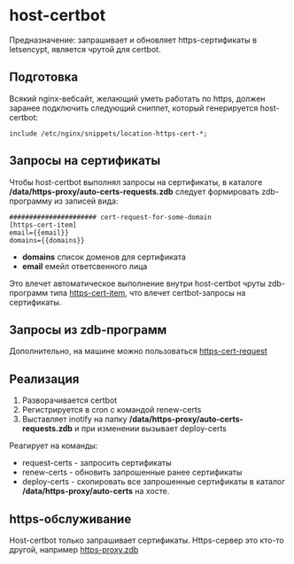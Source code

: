 # host-certbot

Предназначение: запрашивает и обновляет https-сертификаты в letsencypt, является чрутой для certbot.

## Подготовка
Всякий nginx-вебсайт, желающий уметь работать по https, должен заранее подключить следующий сниппет, который генерируется host-certbot:
```
include /etc/nginx/snippets/location-https-cert-*;
```

## Запросы на сертификаты

Чтобы host-certbot выполнял запросы на сертификаты, в каталоге **/data/https-proxy/auto-certs-requests.zdb**
следует формировать zdb-программу из записей вида:
```
###################### cert-request-for-some-domain
[https-cert-item]
email={{email}}
domains={{domains}}
```
* **domains** список доменов для сертификата
* **email** емейл ответсвенного лица

Это влечет автоматическое выполнение внутри host-certbot чруты zdb-программ типа [https-cert-item](../https-cert-item.zdb),
что влечет certbot-запросы на сертификаты.

## Запросы из zdb-программ

Дополнительно, на машине можно пользоваться [https-cert-request](../https-cert-request.zdb)

## Реализация

1. Разворачивается certbot
2. Регистрируется в cron с командой renew-certs
3. Выставляет inotify на папку **/data/https-proxy/auto-certs-requests.zdb** и при изменении вызывает deploy-certs

Реагирует на команды:
* request-certs - запросить сертификаты
* renew-certs - обновить запрошенные ранее сертификаты
* deploy-certs - скопировать все запрошенные сертификаты в каталог  **/data/https-proxy/auto-certs** на хосте.

## https-обслуживание

Host-certbot только запрашивает сертификаты. Https-сервер это кто-то другой, например [https-proxy.zdb](../https-proxy.zdb)

